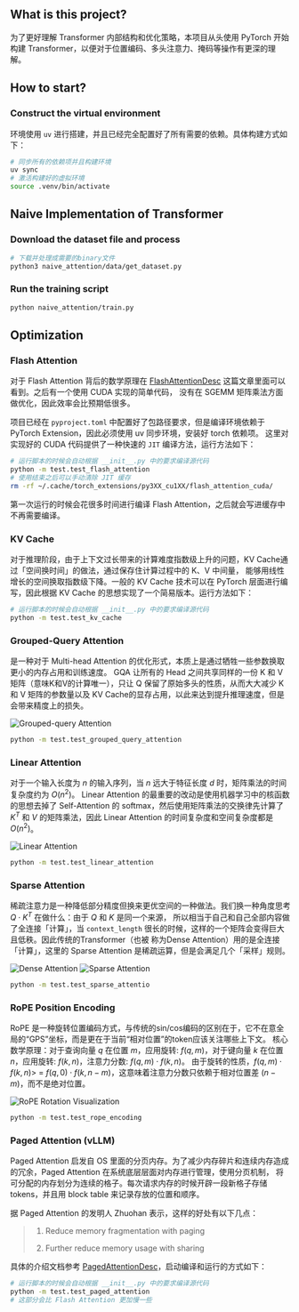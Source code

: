 ## What is this project?
为了更好理解 Transformer 内部结构和优化策略，本项目从头使用 PyTorch 开始构建 Transformer，以便对于位置编码、多头注意力、掩码等操作有更深的理解。

## How to start?
### Construct the virtual environment
环境使用 `uv` 进行搭建，并且已经完全配置好了所有需要的依赖。具体构建方式如下：

```bash
# 同步所有的依赖项并且构建环境
uv sync
# 激活构建好的虚拟环境
source .venv/bin/activate
```

## Naive Implementation of Transformer
### Download the dataset file and process

```bash
# 下载并处理成需要的binary文件
python3 naive_attention/data/get_dataset.py
```

### Run the training script

```bash
python naive_attention/train.py
```

## Optimization
### Flash Attention
对于 Flash Attention 背后的数学原理在 [FlashAttentionDesc](./flash_attention/FlashAttentionDesc.md) 这篇文章里面可以看到。之后有一个使用 CUDA 实现的简单代码，
没有在 SGEMM 矩阵乘法方面做优化，因此效率会比预期低很多。

项目已经在 `pyproject.toml` 中配置好了包路径要求，但是编译环境依赖于 PyTorch Extension，因此必须使用 uv 同步环境，安装好 torch 依赖项。
这里对实现好的 CUDA 代码提供了一种快速的 `JIT` 编译方法，运行方法如下：

```bash
# 运行脚本的时候会自动根据 __init__.py 中的要求编译源代码
python -m test.test_flash_attention
# 使用结束之后可以手动清除 JIT 缓存
rm -rf ~/.cache/torch_extensions/py3XX_cu1XX/flash_attention_cuda/
```

第一次运行的时候会花很多时间进行编译 Flash Attention，之后就会写进缓存中不再需要编译。

### KV Cache
对于推理阶段，由于上下文过长带来的计算难度指数级上升的问题，KV Cache通过「空间换时间」的做法，通过保存住计算过程中的 K、V 中间量，
能够用线性增长的空间换取指数级下降。一般的 KV Cache 技术可以在 PyTorch 层面进行编写，因此根据 KV Cache 的思想实现了一个简易版本。运行方法如下：

```bash
# 运行脚本的时候会自动根据 __init__.py 中的要求编译源代码
python -m test.test_kv_cache
```

### Grouped-Query Attention
是一种对于 Multi-head Attention 的优化形式，本质上是通过牺牲一些参数换取更小的内存占用和训练速度。
GQA 让所有的 Head 之间共享同样的一份 K 和 V 矩阵（意味K和V的计算唯一），只让 Q 保留了原始多头的性质，从而大大减少 K 和 V 矩阵的参数量以及 
KV Cache的显存占用，以此来达到提升推理速度，但是会带来精度上的损失。

![Grouped-query Attention](https://klu.ai/_next/static/media/what-is-grouped-query-attention-gqa.32669ace.png)

```bash
python -m test.test_grouped_query_attention
```

### Linear Attention
对于一个输入长度为 $n$ 的输入序列，当 $n$ 远大于特征长度 $d$ 时，矩阵乘法的时间复杂度约为 $O(n^2)$。
Linear Attention 的最重要的改动是使用机器学习中的核函数的思想去掉了 Self-Attention 的 softmax，然后使用矩阵乘法的交换律先计算了
$K^T$ 和 $V$ 的矩阵乘法，因此 Linear Attention 的时间复杂度和空间复杂度都是 $O(n^2)$。

![Linear Attention](https://www.changjiangcai.com/mystudynotes/docs/auto-encoding/images/78_annotated-diffusion/linear-attention.png)

```bash
python -m test.test_linear_attention
```


### Sparse Attention
稀疏注意力是一种降低部分精度但换来更优空间的一种做法。我们换一种角度思考 $Q\cdot K^T$ 在做什么：由于 $Q$ 和 $K$ 是同一个来源，
所以相当于自己和自己全部内容做了全连接「计算」，当 `context_length` 很长的时候，这样的一个矩阵会变得巨大且低秩。因此传统的Transformer（也被
称为Dense Attention）用的是全连接「计算」，这里的 Sparse Attention 是稀疏运算，但是会满足几个「采样」规则。

![Dense Attention](https://1.bp.blogspot.com/-14Q0jUR7WJs/YFzbcnN5uAI/AAAAAAAAHW4/xeHY7wzVqWgl_CUzpz1nGLn1M8AscdyXgCLcBGAsYHQ/w640-h246/image5.png)
![Sparse Attention](https://1.bp.blogspot.com/-a3OytXXOIQk/YFzckMQ-5TI/AAAAAAAAHXQ/nC_okT-GGCg2Rkhy4jIqh_csvUNd-NjYQCLcBGAsYHQ/w640-h278/image4.png)

```bash
python -m test.test_sparse_attentio
```
 
### RoPE Position Encoding
RoPE 是一种旋转位置编码方式，与传统的sin/cos编码的区别在于，它不在意全局的“GPS”坐标，而是更在于当前“相对位置”的token应该关注哪些上下文。
核心数学原理：对于查询向量 $q$ 在位置 $m$，应用旋转: $f(q, m)$，对于键向量 $k$  在位置 $n$，应用旋转: $f(k, n)$，注意力分数: $f(q,m)\cdot f(k,n)$。
由于旋转的性质，$f(q,m)\cdot f(k,n)>$ = $f(q,0)\cdot f(k,n-m)$，这意味着注意力分数只依赖于相对位置差 $(n-m)$，而不是绝对位置。

![RoPE Rotation Visualization](https://miro.medium.com/v2/resize:fit:1400/1*VuGd8lEChtXR9svKiSFeZQ.gif)

```bash
python -m test.test_rope_encoding
```

### Paged Attention (vLLM)
Paged Attention 启发自 OS 里面的分页内存。为了减少内存碎片和连续内存造成的冗余，Paged Attention 在系统底层层面对内存进行管理，使用分页机制，
将可分配的内存划分为连续的格子。每次请求内存的时候开辟一段新格子存储 tokens，并且用 block table 来记录存放的位置和顺序。

据 Paged Attention 的发明人 Zhuohan 表示，这样的好处有以下几点：
> 1. Reduce memory fragmentation with paging
> 
> 2. Further reduce memory usage with sharing
 
具体的介绍文档参考 [PagedAttentionDesc](paged_attention/PagedAttentionDesc.md)，启动编译和运行的方式如下：

```bash
# 运行脚本的时候会自动根据 __init__.py 中的要求编译源代码
python -m test.test_paged_attention
# 这部分会比 Flash Attention 更加慢一些
```